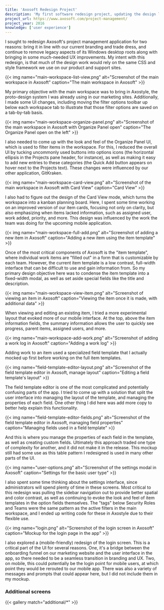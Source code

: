 ```yaml
---
title: 'Axosoft Redesign Project'
description: 'My first software redesign project, updating the design language of the Axosoft app'
project_url: https://www.axosoft.com/project-management/
project_year: 2016
knowledge: ['user experience']
---
```


I sought to redesign Axosoft's project management application for two reasons: bring it in line with our current branding and trade dress, and continue to remove legacy aspects of its Windows desktop roots along with bringing in some much-needed UX improvements. My intent with this redesign, is that much of the design work would rely on the same CSS and style framework we use on our product and support sites.

{{< img name="main-workspace-list-view.png" alt="Screenshot of the main workspace in Axosoft" caption="The main workspace in Axosoft" >}}

My primary objective with the main workspace was to bring in Axostyle, the proto-design system I was already using in our marketing sites. Additionally, I made some UI changes, including moving the filter options toolbar up below each workspace tab to illustrate that those filter options are saved on a tab-by-tab basis.

{{< img name="main-workspace-organize-panel.png" alt="Screenshot of the main workspace in Axosoft with Organize Panel open" caption="The Organize Panel open on the left" >}}

I also needed to come up with the look and feel of the Organize Panel UI, which is used to filter items in the workspace. For this, I reduced the overall UI by tucking uncommonly used buttons into options icons (the horizontal ellipsis in the Projects pane header, for instance), as well as making it easy to add new entries to these categories (the Quick Add button appears on hover next to the Projects text). These changes were influenced by our other application, GitKraken.

{{< img name="main-workspace-card-view.png" alt="Screenshot of the main workspace in Axosoft with Card View" caption="Card View" >}}

I also had to figure out the design of the Card View mode, which turns the workspace into a kanban planning board. Here, I spent some time working on an improved version of our item cards, focusing not only on clarity, but also emphasizing when items lacked information, such as assigned user, work added, priority, and more. This design was influenced by the work the team was doing for the upcoming mobile application.

{{< img name="main-workspace-full-add.png" alt="Screenshot of adding a new item in Axosoft" caption="Adding a new item using the item template" >}}

Once of the most critical components of Axosoft is the "item template", where individual work items are "filled out" in a form that is customizable by each team. However, the current item template is a low contrast, full-width interface that can be difficult to use and gain information from. So my primary design objective here was to condense the item template into a fixed-width modal, as well as set aside special fields like the title and description.

{{< img name="main-workspace-view-item.png" alt="Screenshot of viewing an item in Axosoft" caption="Viewing the item once it is made, with additional data" >}}

When viewing and editing an existing item, I tried a more experimental layout that evoked more of our mobile interface. At the top, above the item information fields, the summary information allows the user to quickly see progress, parent items, assigned users, and more.

{{< img name="main-workspace-add-work.png" alt="Screenshot of adding a work log in Axosoft" caption="Adding a work log" >}}

Adding work to an item used a specialized field template that I actually mocked up first before working on the full item templates.

{{< img name="field-template-editor-layout.png" alt="Screenshot of the field template editor in Axosoft, manage layout" caption="Editing a field template's layout" >}}

The field template editor is one of the most complicated and potentially confusing parts of the app. I tried to come up with a solution that split the user interface into managing the layout of the template, and managing the properties of each field. One other thing I did here was add more copy to better help explain this functionality.

{{< img name="field-template-editor-fields.png" alt="Screenshot of the field template editor in Axosoft, managing field properties" caption="Managing fields used in a field template" >}}

And this is where you manage the properties of each field in the template, as well as creating custom fields. Ultimately this approach traded one type of complexity for another, and it did not make it in the release. This mockup still had some use as this table pattern I redesigned is used in many other parts of the UI.

{{< img name="user-options.png" alt="Screenshot of the settings modal in Axosoft" caption="Settings for the basic user type" >}}

I also spent some time thinking about the settings interface, since administrators will spend plenty of time in these screens. Most critical to this redesign was pulling the sidebar navigation out to provide better spatial and color contrast, as well as continuing to evoke the look and feel of item templates in the option fields themselves. The "tags" below Security Roles and Teams were the same pattern as the active filters in the main workspace, and I ended up writing code for these in Axostyle due to their flexible use.

{{< img name="login.png" alt="Screenshot of the login screen in Axosoft" caption="Mockup for the login page in the app" >}}

I also explored a (mobile-friendly) redesign of the login screen. This is a critical part of the UI for several reasons. One, it's a bridge between the onboarding funnel on our marketing website and the user interface in the app, so there needed to be a seamless transition in branding and UX. Two, on mobile, this could potentially be the login point for mobile users, at which point they would be rerouted to our mobile app. There was also a variety of messages and prompts that could appear here, but I did not include them in my mockup.

### Additional screens

{{< gallery match="additional/*" >}}
